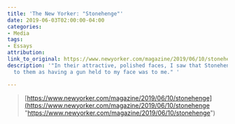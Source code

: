 ```yaml
---
title: 'The New Yorker: "Stonehenge"'
date: 2019-06-03T02:00:00-04:00
categories:
- Media
tags:
- Essays
attribution: 
link_to_original: https://www.newyorker.com/magazine/2019/06/10/stonehenge
description: '"In their attractive, polished faces, I saw that Stonehenge was as familiar
  to them as having a gun held to my face was to me." '

---
```

> [https://www.newyorker.com/magazine/2019/06/10/stonehenge](https://www.newyorker.com/magazine/2019/06/10/stonehenge "https://www.newyorker.com/magazine/2019/06/10/stonehenge")